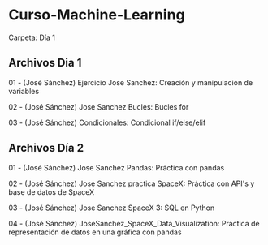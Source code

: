 # Curso-Machine-Learning

Carpeta: Día 1

Archivos Dia 1
---
01 - (José Sánchez) Ejercicio Jose Sanchez: Creación y manipulación de variables

02 - (José Sánchez) Jose Sanchez Bucles: Bucles for

03 - (José Sánchez) Condicionales: Condicional if/else/elif

Archivos Día 2
---
01 - (José Sánchez) Jose Sanchez Pandas: Práctica con pandas

02 - (José Sánchez) Jose Sanchez practica SpaceX: Práctica con API's y base de datos de SpaceX

03 - (José Sánchez) Jose Sanchez SpaceX 3: SQL en Python

04 - (José Sánchez) JoseSanchez_SpaceX_Data_Visualization: Práctica de representación de datos en una gráfica con pandas
